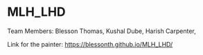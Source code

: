 # MLH_LHD

Team Members:
Blesson Thomas,
Kushal Dube,
Harish Carpenter,


Link for the painter: https://blessonth.github.io/MLH_LHD/
